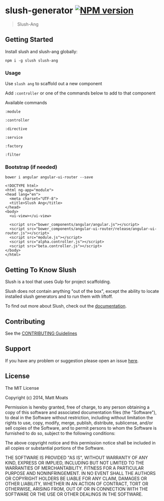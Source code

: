 # slush-generator [![NPM version](https://badge-me.herokuapp.com/api/npm/slush-ang.png)](http://badges.enytc.com/for/npm/slush-ang)

> Slush-Ang


## Getting Started

Install slush and slush-ang globally:

`npm i -g slush slush-ang`

### Usage
Use `slush ang` to scaffold out a new component

Add `:controller` or one of the commands below to add to that component

Available commands

`:module`

`:controller`

`:directive`

`:service`

`:factory`

`:filter`


### Bootstrap (if needed)
`bower i angular angular-ui-router --save`


```
<!DOCTYPE html>
<html ng-app="module">
<head lang="en">
  <meta charset="UTF-8">
  <title>Slush Ang</title>
</head>
<body>
  <ui-view></ui-view>
  
  <script src="bower_components/angular/angular.js"></script>
  <script src="bower_components/angular-ui-router/release/angular-ui-router.js"></script>
  <script src="module.js"></script>
  <script src="alpha.controller.js"></script>
  <script src="beta.controller.js"></script>
</body>
</html>
```

## Getting To Know Slush

Slush is a tool that uses Gulp for project scaffolding.

Slush does not contain anything "out of the box", except the ability to locate installed slush generators and to run them with liftoff.

To find out more about Slush, check out the [documentation](https://github.com/klei/slush).

## Contributing

See the [CONTRIBUTING Guidelines](https://github.com/mattmoats/slush-ang/blob/master/CONTRIBUTING.md)

## Support
If you have any problem or suggestion please open an issue [here](https://github.com/mattmoats/slush-ang/issues).

## License

The MIT License

Copyright (c) 2014, Matt Moats

Permission is hereby granted, free of charge, to any person
obtaining a copy of this software and associated documentation
files (the "Software"), to deal in the Software without
restriction, including without limitation the rights to use,
copy, modify, merge, publish, distribute, sublicense, and/or sell
copies of the Software, and to permit persons to whom the
Software is furnished to do so, subject to the following
conditions:

The above copyright notice and this permission notice shall be
included in all copies or substantial portions of the Software.

THE SOFTWARE IS PROVIDED "AS IS", WITHOUT WARRANTY OF ANY KIND,
EXPRESS OR IMPLIED, INCLUDING BUT NOT LIMITED TO THE WARRANTIES
OF MERCHANTABILITY, FITNESS FOR A PARTICULAR PURPOSE AND
NONINFRINGEMENT. IN NO EVENT SHALL THE AUTHORS OR COPYRIGHT
HOLDERS BE LIABLE FOR ANY CLAIM, DAMAGES OR OTHER LIABILITY,
WHETHER IN AN ACTION OF CONTRACT, TORT OR OTHERWISE, ARISING
FROM, OUT OF OR IN CONNECTION WITH THE SOFTWARE OR THE USE OR
OTHER DEALINGS IN THE SOFTWARE.
